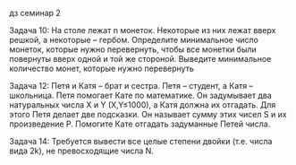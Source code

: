 дз семинар 2

Задача 10: На столе лежат n монеток. Некоторые из них лежат вверх решкой, а некоторые – гербом. Определите минимальное число монеток, которые нужно перевернуть, чтобы все монетки были повернуты вверх одной и той же стороной. Выведите минимальное количество монет, которые нужно перевернуть

Задача 12: Петя и Катя – брат и сестра. Петя – студент, а Катя – школьница. Петя помогает Кате по математике. Он задумывает два натуральных числа X и Y (X,Y≤1000), а Катя должна их отгадать. Для этого Петя делает две подсказки. Он называет сумму этих чисел S и их произведение P. Помогите Кате отгадать задуманные Петей числа.

Задача 14: Требуется вывести все целые степени двойки (т.е. числа вида 2k), не превосходящие числа N.